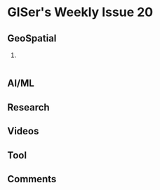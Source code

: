 # GISer's Weekly Issue 20

## GeoSpatial

1. []()

![]()

## AI/ML

## Research

## Videos

## Tool

## Comments
